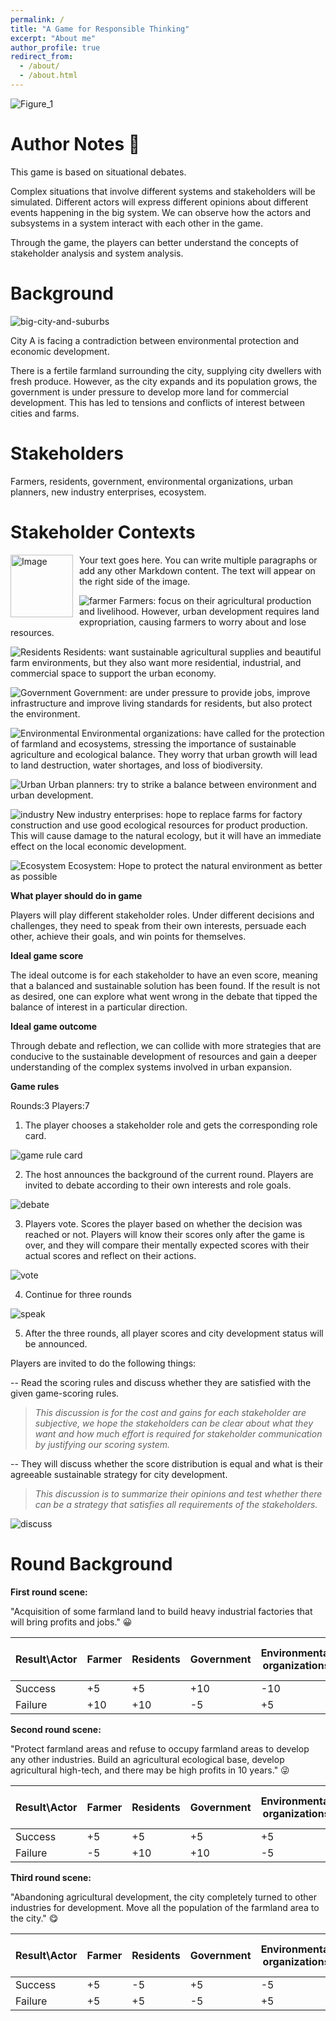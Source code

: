 ```yaml
---
permalink: /
title: "A Game for Responsible Thinking"
excerpt: "About me"
author_profile: true
redirect_from: 
  - /about/
  - /about.html
---
```




![Figure_1](/images/Figure_1.png)



Author Notes  📓
======
This game is based on situational debates.

Complex situations that involve different systems and stakeholders will be simulated. Different actors will express different opinions about different events happening in the big system. We can observe how the actors and subsystems in a system interact with each other in the game.

Through the game, the players can better understand the concepts of stakeholder analysis and system analysis.



Background
======
![big-city-and-suburbs](/images/pngtree-beautiful-big-city-and-suburbs-png-image_5933752.jpeg)

City A is facing a contradiction between environmental protection and economic development.

There is a fertile farmland surrounding the city, supplying city dwellers with fresh produce. However, as the city expands and its population grows, the government is under pressure to develop more land for commercial development. This has led to tensions and conflicts of interest between cities and farms.



Stakeholders
======

Farmers, residents, government, environmental organizations, urban planners, new industry enterprises, ecosystem.



Stakeholder Contexts
======

<div>
  <img src="/images/farmer.png" alt="Image" width="100px" style="float: left; margin-right: 10px;">
  <p>Your text goes here. You can write multiple paragraphs or add any other Markdown content. The text will appear on the right side of the image.</p>
</div>

![farmer](/images/farmer.png) Farmers: focus on their agricultural production and livelihood. However, urban development requires land expropriation, causing farmers to worry about and lose resources.




![Residents](/images/residents.jpeg) Residents: want sustainable agricultural supplies and beautiful farm environments, but they also want more residential, industrial, and commercial space to support the urban economy. 



![Government](/images/govern.png) Government: are under pressure to provide jobs, improve infrastructure and improve living standards for residents, but also protect the environment.



![Environmental ](/images/environ_group.jpeg) Environmental organizations: have called for the protection of farmland and ecosystems, stressing the importance of sustainable agriculture and ecological balance. They worry that urban growth will lead to land destruction, water shortages, and loss of biodiversity.



![Urban](/images/urbanPlanner.jpeg) Urban planners: try to strike a balance between environment and urban development.



![industry](/images/factory.png) New industry enterprises: hope to replace farms for factory construction and use good ecological resources for product production. This will cause damage to the natural ecology, but it will have an immediate effect on the local economic development.



![Ecosystem](/images/ecosystem.png) Ecosystem: Hope to protect the natural environment as better as possible




**What player should do in game**


Players will play different stakeholder roles. Under different decisions and challenges, they need to speak from their own interests, persuade each other, achieve their goals, and win points for themselves. 


**Ideal game score**


The ideal outcome is for each stakeholder to have an even score, meaning that a balanced and sustainable solution has been found. If the result is not as desired, one can explore what went wrong in the debate that tipped the balance of interest in a particular direction.


**Ideal game outcome**


Through debate and reflection, we can collide with more strategies that are conducive to the sustainable development of resources and gain a deeper understanding of the complex systems involved in urban expansion.


**Game rules**

Rounds:3 Players:7

1. The player chooses a stakeholder role and gets the corresponding role card.

![game rule card](/images/game%20rule%20card.jpg)

2. The host announces the background of the current round. Players are invited to debate according to their own interests and role goals. 

![debate](/images/debate.png)

3. Players vote. Scores the player based on whether the decision was reached or not. Players will know their scores only after the game is over, and they will compare their mentally expected scores with their actual scores and reflect on their actions.

![vote](/images/vote.png)

4. Continue for three rounds

![speak](/images/spaek.jpeg)

5. After the three rounds, all player scores and city development status will be announced.


Players are invited to do the following things:

  --	 Read the scoring rules and discuss whether they are satisfied with the given game-scoring rules.
  
  >*This discussion is for the cost and gains for each stakeholder are subjective, we hope the stakeholders can be clear about what they want and how much effort is required for stakeholder communication by justifying our scoring system.*
  
    	 
       
  --	 They will discuss whether the score distribution is equal and what is their agreeable sustainable strategy for city development.
    
  >*This discussion is to summarize their opinions and test whether there can be a strategy that satisfies all requirements of the stakeholders.*
    
![discuss](/images/discuss.jpeg)
    


Round Background
======

**First round scene:**

"Acquisition of some farmland land to build heavy industrial factories that will bring profits and jobs." 😀


| Result\Actor  | Farmer | Residents  | Government | Environmental organizations  | Urban planners | New industry enterprises | Ecosystem |
| ------------- | ------------- | ------------- | ------------- | ------------- | ------------- | ------------- | ------------- |
| Success  | +5  | +5  | +10  | -10  | -5  | +10  | -10  |
| Failure  | +10  | +10  | -5  | +5  | +5  | -10  | +10  |


**Second round scene:**

"Protect farmland areas and refuse to occupy farmland areas to develop any other industries. Build an agricultural ecological base, develop agricultural high-tech, and there may be high profits in 10 years." 😜

| Result\Actor  | Farmer | Residents  | Government | Environmental organizations  | Urban planners | New industry enterprises | Ecosystem |
| ------------- | ------------- | ------------- | ------------- | ------------- | ------------- | ------------- | ------------- |
| Success  | +5  | +5  | +5  | +5  | +5  | -10  | +10  |
| Failure  | -5  | +10  | +10  | -5  | +5  | +10  | -5  |

**Third round scene:**

"Abandoning agricultural development, the city completely turned to other industries for development. Move all the population of the farmland area to the city." 😋

| Result\Actor  | Farmer | Residents  | Government | Environmental organizations  | Urban planners | New industry enterprises | Ecosystem |
| ------------- | ------------- | ------------- | ------------- | ------------- | ------------- | ------------- | ------------- |
| Success  | +5  | -5  | +5  | -5  | +5  | +10  | +10  |
| Failure  | +5  | +5  | -5  | +5  | +0  | -10  | +10  |

